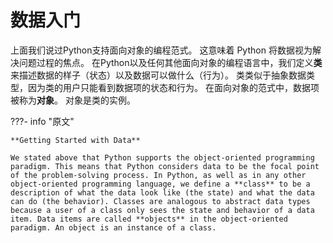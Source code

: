 # 数据入门

上面我们说过Python支持面向对象的编程范式。 这意味着 Python 将数据视为解决问题过程的焦点。 在Python以及任何其他面向对象的编程语言中，我们定义**类**来描述数据的样子（状态）以及数据可以做什么（行为）。 类类似于抽象数据类型，因为类的用户只能看到数据项的状态和行为。 在面向对象的范式中，数据项被称为**对象**。 对象是类的实例。

???- info "原文"

    **Getting Started with Data**

    We stated above that Python supports the object-oriented programming paradigm. This means that Python considers data to be the focal point of the problem-solving process. In Python, as well as in any other object-oriented programming language, we define a **class** to be a description of what the data look like (the state) and what the data can do (the behavior). Classes are analogous to abstract data types because a user of a class only sees the state and behavior of a data item. Data items are called **objects** in the object-oriented paradigm. An object is an instance of a class.
